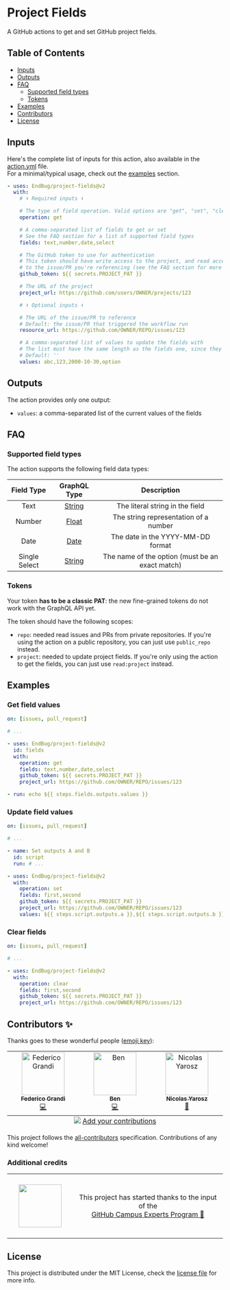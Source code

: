 # Project Fields

A GitHub actions to get and set GitHub project fields.

## Table of Contents

- [Inputs](#inputs)
- [Outputs](#outputs)
- [FAQ](#faq)
  - [Supported field types](#supported-field-types)
  - [Tokens](#tokens)
- [Examples](#examples)
- [Contributors](#contributors-)
- [License](#license)

## Inputs

Here's the complete list of inputs for this action, also available in the [action.yml](action.yml) file.  
For a minimal/typical usage, check out the [examples](#examples) section.

```yml
- uses: EndBug/project-fields@v2
  with:
    # ⬇️ Required inputs ⬇️

    # The type of field operation. Valid options are "get", "set", "clear"
    operation: get

    # A comma-separated list of fields to get or set
    # See the FAQ section for a list of supported field types
    fields: text,number,date,select

    # The GitHub token to use for authentication
    # This token should have write access to the project, and read access
    # to the issue/PR you're referencing (see the FAQ section for more info)
    github_token: ${{ secrets.PROJECT_PAT }}

    # The URL of the project
    project_url: https://github.com/users/OWNER/projects/123

    # ⬇️ Optional inputs ⬇️

    # The URL of the issue/PR to reference
    # Default: the issue/PR that triggered the workflow run
    resource_url: https://github.com/OWNER/REPO/issues/123

    # A comma-separated list of values to update the fields with
    # The list must have the same length as the fields one, since they have to match up
    # Default: ''
    values: abc,123,2000-10-30,option
```

## Outputs

The action provides only one output:

- `values`: a comma-separated list of the current values of the fields

## FAQ

### Supported field types

The action supports the following field data types:

|  Field Type   |   GraphQL Type   |                   Description                   |
| :-----------: | :--------------: | :---------------------------------------------: |
|     Text      | [String][String] |         The literal string in the field         |
|    Number     |  [Float][Float]  |      The string representation of a number      |
|     Date      |   [Date][Date]   |        The date in the YYYY-MM-DD format        |
| Single Select | [String][String] | The name of the option (must be an exact match) |

[String]: https://docs.github.com/en/graphql/reference/scalars#string
[Float]: https://docs.github.com/en/graphql/reference/scalars#float
[Date]: https://docs.github.com/en/graphql/reference/scalars#date

### Tokens

Your token **has to be a classic PAT**: the new fine-grained tokens do not work with the GraphQL API yet.

The token should have the following scopes:

- `repo`: needed read issues and PRs from private repositories. If you're using the action on a public repository, you can just use `public_repo` instead.
- `project`: needed to update project fields. If you're only using the action to get the fields, you can just use `read:project` instead.

## Examples

### Get field values

```yml
on: [issues, pull_request]

# ...

- uses: EndBug/project-fields@v2
  id: fields
  with:
    operation: get
    fields: text,number,date,select
    github_token: ${{ secrets.PROJECT_PAT }}
    project_url: https://github.com/OWNER/REPO/issues/123

- run: echo ${{ steps.fields.outputs.values }}
```

### Update field values

```yml
on: [issues, pull_request]

# ...

- name: Set outputs A and B
  id: script
  run: # ...

- uses: EndBug/project-fields@v2
  with:
    operation: set
    fields: first,second
    github_token: ${{ secrets.PROJECT_PAT }}
    project_url: https://github.com/OWNER/REPO/issues/123
    values: ${{ steps.script.outputs.a }},${{ steps.script.outputs.b }}
```

### Clear fields

```yml
on: [issues, pull_request]

# ...

- uses: EndBug/project-fields@v2
  with:
    operation: clear
    fields: first,second
    github_token: ${{ secrets.PROJECT_PAT }}
    project_url: https://github.com/OWNER/REPO/issues/123
```

## Contributors ✨

Thanks goes to these wonderful people ([emoji key](https://allcontributors.org/docs/en/emoji-key)):

<!-- ALL-CONTRIBUTORS-LIST:START - Do not remove or modify this section -->
<!-- prettier-ignore-start -->
<!-- markdownlint-disable -->
<table>
  <tbody>
    <tr>
      <td align="center" valign="top" width="14.28%"><a href="https://github.com/EndBug"><img src="https://avatars.githubusercontent.com/u/26386270?v=4?s=100" width="100px;" alt="Federico Grandi"/><br /><sub><b>Federico Grandi</b></sub></a><br /><a href="https://github.com/EndBug/project-fields/commits?author=EndBug" title="Code">💻</a></td>
      <td align="center" valign="top" width="14.28%"><a href="https://github.com/ben-v"><img src="https://avatars.githubusercontent.com/u/8211835?v=4?s=100" width="100px;" alt="Ben"/><br /><sub><b>Ben</b></sub></a><br /><a href="https://github.com/EndBug/project-fields/commits?author=ben-v" title="Code">💻</a></td>
      <td align="center" valign="top" width="14.28%"><a href="http://yarosz.com"><img src="https://avatars.githubusercontent.com/u/3142961?v=4?s=100" width="100px;" alt="Nicolas Yarosz"/><br /><sub><b>Nicolas Yarosz</b></sub></a><br /><a href="#maintenance-yarosz" title="Maintenance">🚧</a></td>
    </tr>
  </tbody>
  <tfoot>
    <tr>
      <td align="center" size="13px" colspan="7">
        <img src="https://raw.githubusercontent.com/all-contributors/all-contributors-cli/1b8533af435da9854653492b1327a23a4dbd0a10/assets/logo-small.svg">
          <a href="https://all-contributors.js.org/docs/en/bot/usage">Add your contributions</a>
        </img>
      </td>
    </tr>
  </tfoot>
</table>

<!-- markdownlint-restore -->
<!-- prettier-ignore-end -->

<!-- ALL-CONTRIBUTORS-LIST:END -->

This project follows the [all-contributors](https://github.com/all-contributors/all-contributors) specification. Contributions of any kind welcome!

### Additional credits

<table>
  <tr>
    <td align="center" width="200px" height="150px">
      <img width=100 src="https://avatars.githubusercontent.com/u/21289761?&v=4">
    </td>
    <td align="center" width="450px">
      This project has started thanks to the input of the<br><a href="https://githubcampus.expert" style="white-space: nowrap;">GitHub Campus Experts Program 🚩</a>
    </td>
  </tr>
</table>

## License

This project is distributed under the MIT License, check the [license file](LICENSE) for more info.

